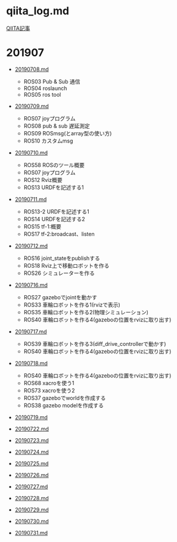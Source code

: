 # qiita_log.md

[QIITA記事](https://qiita.com/srs/items/5f44440afea0eb616b4a)

# 201907
* [20190708.md](201907/20190708.md)
    * ROS03 Pub & Sub 通信
    * ROS04 roslaunch
    * ROS05 ros tool
* [20190709.md](201907/20190709.md)
    * ROS07 joyプログラム
    * ROS08 pub & sub 遅延測定
    * ROS09 ROSmsg(とarray型の使い方)
    * ROS10 カスタムmsg
* [20190710.md](201907/20190710.md)
    * ROS58 ROSのツール概要
    * ROS07 joyプログラム
    * ROS12 Rviz概要
    * ROS13 URDFを記述する1
* [20190711.md](201907/20190711.md)
    * ROS13-2 URDFを記述する1
    * ROS14 URDFを記述する2
    * ROS15 tf-1:概要
    * ROS17 tf-2:broadcast、listen
* [20190712.md](201907/20190712.md)
    * ROS16 joint_stateをpublishする
    * ROS18 Rviz上で移動ロボットを作る
    * ROS26 シミュレーターを作る
* [20190716.md](201907/20190716.md)
    * ROS27 gazeboでjointを動かす
    * ROS33 車輪ロボットを作る1(rvizで表示)
    * ROS35 車輪ロボットを作る2(物理シミュレーション)
    * ROS40 車輪ロボットを作る4(gazeboの位置をrvizに取り出す)
* [20190717.md](201907/20190717.md)
    * ROS39 車輪ロボットを作る3(diff_drive_controllerで動かす)
    * ROS40 車輪ロボットを作る4(gazeboの位置をrvizに取り出す)
* [20190718.md](201907/20190718.md)
    * ROS40 車輪ロボットを作る4(gazeboの位置をrvizに取り出す)
    * ROS68 xacroを使う1
    * ROS73 xacroを使う2
    * ROS37 gazeboでworldを作成する
    * ROS38 gazebo modelを作成する
* [20190719.md](201907/20190719.md)

* [20190722.md](201907/20190722.md)
* [20190723.md](201907/20190723.md)
* [20190724.md](201907/20190724.md)
* [20190725.md](201907/20190725.md)
* [20190726.md](201907/20190726.md)

* [20190727.md](201907/20190727.md)
* [20190728.md](201907/20190728.md)
* [20190729.md](201907/20190729.md)
* [20190730.md](201907/20190730.md)
* [20190731.md](201907/20190731.md)
